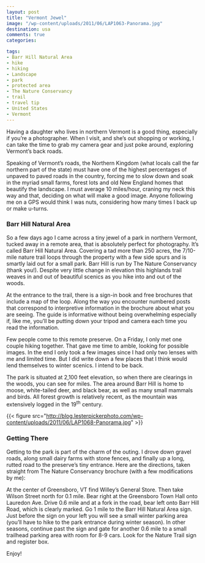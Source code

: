 ```yaml
---
layout: post
title: "Vermont Jewel"
image: "/wp-content/uploads/2011/06/LAP1063-Panorama.jpg"
destination: usa
comments: true
categories:

tags:
- Barr Hill Natural Area
- hike
- hiking
- Landscape
- park
- protected area
- The Nature Conservancy
- trail
- travel tip
- United States
- Vermont
---
```

Having a daughter who lives in northern Vermont is a good thing, especially if you’re a photographer. When I visit, and she’s out shopping or working, I can take the time to grab my camera gear and just poke around, exploring Vermont’s back roads.

Speaking of Vermont’s roads, the Northern Kingdom (what locals call the far northern part of the state) must have one of the highest percentages of unpaved to paved roads in the country, forcing me to slow down and soak in the myriad small farms, forest lots and old New England homes that beautify the landscape. I must average 10 miles/hour, craning my neck this way and that, deciding on what will make a good image. Anyone following me on a GPS would think I was nuts, considering how many times I back up or make u-turns.

<h3>Barr Hill Natural Area</h3>
So a few days ago I came across a tiny jewel of a park in northern Vermont, tucked away in a remote area, that is absolutely perfect for photography. It’s called Barr Hill Natural Area. Covering a tad more than 250 acres, the 7/10-mile nature trail loops through the property with a few side spurs and is smartly laid out for a small park. Barr Hill is run by The Nature Conservancy (thank you!). Despite very little change in elevation this highlands trail weaves in and out of beautiful scenics as you hike into and out of the woods.

At the entrance to the trail, there is a sign-in book and free brochures that include a map of the loop. Along the way you encounter numbered posts that correspond to interpretive information in the brochure about what you are seeing. The guide is informative without being overwhelming especially if, like me, you’ll be putting down your tripod and camera each time you read the information.

Few people come to this remote preserve. On a Friday, I only met one couple hiking together. That gave me time to amble, looking for possible images. In the end I only took a few images since I had only two lenses with me and limited time. But I did write down a few places that I think would lend themselves to winter scenics. I intend to be back.

The park is situated at 2,100 feet elevation, so when there are clearings in the woods, you can see for miles. The area around Barr Hill is home to moose, white-tailed deer, and black bear, as well as many small mammals and birds. All forest growth is relatively recent, as the mountain was extensively logged in the 19<sup>th</sup> century.

{{< figure src="http://blog.lesterpickerphoto.com/wp-content/uploads/2011/06/LAP1068-Panorama.jpg" >}}

<h3>Getting There</h3>
Getting to the park is part of the charm of the outing. I drove down gravel roads, along small dairy farms with stone fences, and finally up a long, rutted road to the preserve’s tiny entrance. Here are the directions, taken straight from The Nature Conservancy brochure (with a few modifications by me):

At the center of Greensboro, VT find Willey’s General Store. Then take Wilson Street north for 0.1 mile. Bear right at the Greensboro Town Hall onto Lauredon Ave. Drive 0.6 mile and at a fork in the road, bear left onto Barr Hill Road, which is clearly marked. Go 1 mile to the Barr Hill Natural Area sign. Just before the sign on your left you will see a small winter parking area (you’ll have to hike to the park entrance during winter season). In other seasons, continue past the sign and gate for another 0.6 mile to a small trailhead parking area with room for 8-9 cars. Look for the Nature Trail sign and register box.

Enjoy!